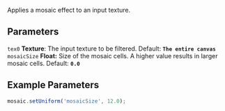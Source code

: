 Applies a mosaic effect to an input texture.

## Parameters
`tex0` **Texture**: The input texture to be filtered. Default: **`The entire canvas`**
<br>
`mosaicSize` **Float:** Size of the mosaic cells. A higher value results in larger mosaic cells. Default: **`0.0`**

## Example Parameters
```javascript hl_lines="1"
mosaic.setUniform('mosaicSize', 12.0);
```